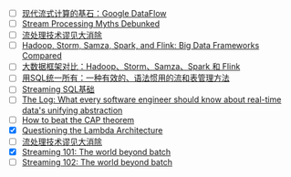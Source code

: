 
- [ ] [现代流式计算的基石：Google DataFlow](https://mp.weixin.qq.com/s/1Y_6p1u4AK-IQVqDLYkP4Q)
- [ ] [Stream Processing Myths Debunked](https://www.ververica.com/blog/stream-processing-myths-debunked)
- [ ] [流处理技术谬见大消除](https://www.infoq.cn/news/2016/12/error-stream-proce-eliminate/)
- [ ] [Hadoop, Storm, Samza, Spark, and Flink: Big Data Frameworks Compared](https://www.digitalocean.com/community/tutorials/hadoop-storm-samza-spark-and-flink-big-data-frameworks-compared)
- [ ] [大数据框架对比：Hadoop、Storm、Samza、Spark 和 Flink](https://www.infoq.cn/news/hadoop-storm-samza-spark-flink?utm_source=related_read_bottom&utm_medium=article)
- [ ] [用SQL统一所有：一种有效的、语法惯用的流和表管理方法](https://developer.aliyun.com/article/708924)
- [ ] [Streaming SQL基础](https://cloud.tencent.com/developer/article/1424919)
- [ ] [The Log: What every software engineer should know about real-time data's unifying abstraction](http://engineering.linkedin.com/distributed-systems/log-what-every-software-engineer-should-know-about-real-time-datas-unifying)
- [ ] [How to beat the CAP theorem](http://nathanmarz.com/blog/how-to-beat-the-cap-theorem.html)
- [x] [Questioning the Lambda Architecture](https://www.oreilly.com/radar/questioning-the-lambda-architecture/)
- [ ] [流处理技术谬见大消除](http://www.infoq.com/cn/news/2016/12/error-stream-proce-eliminate)
- [x] [Streaming 101: The world beyond batch](https://www.oreilly.com/ideas/the-world-beyond-batch-streaming-101)
- [ ] [Streaming 102: The world beyond batch](https://www.oreilly.com/ideas/the-world-beyond-batch-streaming-102)

